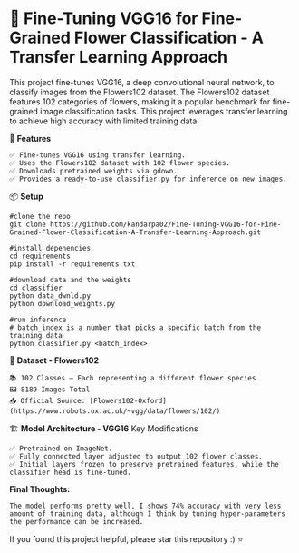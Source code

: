 # 🌸 Fine-Tuning VGG16 for Fine-Grained Flower Classification - A Transfer Learning Approach

This project fine-tunes VGG16, a deep convolutional neural network, to classify images from the Flowers102 dataset. The Flowers102 dataset features 102 categories of flowers, making it a popular benchmark for fine-grained image classification tasks. This project leverages transfer learning to achieve high accuracy with limited training data.

🚀 **Features**

    ✅ Fine-tunes VGG16 using transfer learning.
    ✅ Uses the Flowers102 dataset with 102 flower species.
    ✅ Downloads pretrained weights via gdown.
    ✅ Provides a ready-to-use classifier.py for inference on new images.

📦 **Setup**

    #clone the repo
    git clone https://github.com/kandarpa02/Fine-Tuning-VGG16-for-Fine-Grained-Flower-Classification-A-Transfer-Learning-Approach.git

    #install depenencies
    cd requirements
    pip install -r requirements.txt

    #download data and the weights
    cd classifier
    python data_dwnld.py
    python download_weights.py

    #run inference
    # batch_index is a number that picks a specific batch from the training data
    python classifier.py <batch_index>


🧩 **Dataset - Flowers102**

    📚 102 Classes — Each representing a different flower species.
    🖼️ 8189 Images Total
    📥 Official Source: [Flowers102-Oxford](https://www.robots.ox.ac.uk/~vgg/data/flowers/102/)


🏗️ **Model Architecture - VGG16**
Key Modifications

    ✅ Pretrained on ImageNet.
    ✅ Fully connected layer adjusted to output 102 flower classes.
    ✅ Initial layers frozen to preserve pretrained features, while the classifier head is fine-tuned.


**Final Thoughts:**

    The model performs pretty well, I shows 74% accuracy with very less amount of training data, although I think by tuning hyper-parameters
    the performance can be increased.


If you found this project helpful, please star this repository :) ⭐


